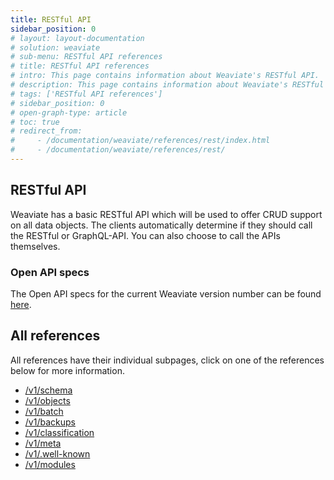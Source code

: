 ```yaml
---
title: RESTful API
sidebar_position: 0
# layout: layout-documentation
# solution: weaviate
# sub-menu: RESTful API references
# title: RESTful API references
# intro: This page contains information about Weaviate's RESTful API.
# description: This page contains information about Weaviate's RESTful API.
# tags: ['RESTful API references']
# sidebar_position: 0
# open-graph-type: article
# toc: true
# redirect_from:
#     - /documentation/weaviate/references/rest/index.html
#     - /documentation/weaviate/references/rest/
---
```

<badges/>

## RESTful API

Weaviate has a basic RESTful API which will be used to offer CRUD support on all data objects. The clients automatically determine if they should call the RESTful or GraphQL-API. You can also choose to call the APIs themselves.

### Open API specs

The Open API specs for the current Weaviate version number can be found [here](https://app.swaggerhub.com/apis/semi-technologies/weaviate/v||site.weaviate_version||).

## All references

All references have their individual subpages, click on one of the references below for more information.

- [/v1/schema](./schema.md)
- [/v1/objects](./objects.md)
- [/v1/batch](./batch.md)
- [/v1/backups](./backups.md)
- [/v1/classification](./classification.md)
- [/v1/meta](./meta.md)
- [/v1/.well-known](./well-known.md)
- [/v1/modules](./modules.md)
